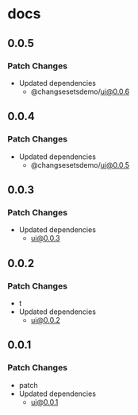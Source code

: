 # docs

## 0.0.5

### Patch Changes

- Updated dependencies
  - @changsesetsdemo/ui@0.0.6

## 0.0.4

### Patch Changes

- Updated dependencies
  - @changsesetsdemo/ui@0.0.5

## 0.0.3

### Patch Changes

- Updated dependencies
  - ui@0.0.3

## 0.0.2

### Patch Changes

- t
- Updated dependencies
  - ui@0.0.2

## 0.0.1

### Patch Changes

- patch
- Updated dependencies
  - ui@0.0.1

